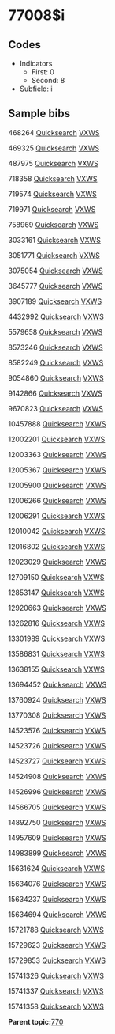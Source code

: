 # 77008$i

## Codes

-   Indicators
    -   First: 0
    -   Second: 8
-   Subfield: i

## Sample bibs

468264 [Quicksearch](https://search.library.yale.edu/catalog/468264) [VXWS](http://prodorbis.library.yale.edu:7014/vxws/GetHoldingsService?bibId=468264)

469325 [Quicksearch](https://search.library.yale.edu/catalog/469325) [VXWS](http://prodorbis.library.yale.edu:7014/vxws/GetHoldingsService?bibId=469325)

487975 [Quicksearch](https://search.library.yale.edu/catalog/487975) [VXWS](http://prodorbis.library.yale.edu:7014/vxws/GetHoldingsService?bibId=487975)

718358 [Quicksearch](https://search.library.yale.edu/catalog/718358) [VXWS](http://prodorbis.library.yale.edu:7014/vxws/GetHoldingsService?bibId=718358)

719574 [Quicksearch](https://search.library.yale.edu/catalog/719574) [VXWS](http://prodorbis.library.yale.edu:7014/vxws/GetHoldingsService?bibId=719574)

719971 [Quicksearch](https://search.library.yale.edu/catalog/719971) [VXWS](http://prodorbis.library.yale.edu:7014/vxws/GetHoldingsService?bibId=719971)

758969 [Quicksearch](https://search.library.yale.edu/catalog/758969) [VXWS](http://prodorbis.library.yale.edu:7014/vxws/GetHoldingsService?bibId=758969)

3033161 [Quicksearch](https://search.library.yale.edu/catalog/3033161) [VXWS](http://prodorbis.library.yale.edu:7014/vxws/GetHoldingsService?bibId=3033161)

3051771 [Quicksearch](https://search.library.yale.edu/catalog/3051771) [VXWS](http://prodorbis.library.yale.edu:7014/vxws/GetHoldingsService?bibId=3051771)

3075054 [Quicksearch](https://search.library.yale.edu/catalog/3075054) [VXWS](http://prodorbis.library.yale.edu:7014/vxws/GetHoldingsService?bibId=3075054)

3645777 [Quicksearch](https://search.library.yale.edu/catalog/3645777) [VXWS](http://prodorbis.library.yale.edu:7014/vxws/GetHoldingsService?bibId=3645777)

3907189 [Quicksearch](https://search.library.yale.edu/catalog/3907189) [VXWS](http://prodorbis.library.yale.edu:7014/vxws/GetHoldingsService?bibId=3907189)

4432992 [Quicksearch](https://search.library.yale.edu/catalog/4432992) [VXWS](http://prodorbis.library.yale.edu:7014/vxws/GetHoldingsService?bibId=4432992)

5579658 [Quicksearch](https://search.library.yale.edu/catalog/5579658) [VXWS](http://prodorbis.library.yale.edu:7014/vxws/GetHoldingsService?bibId=5579658)

8573246 [Quicksearch](https://search.library.yale.edu/catalog/8573246) [VXWS](http://prodorbis.library.yale.edu:7014/vxws/GetHoldingsService?bibId=8573246)

8582249 [Quicksearch](https://search.library.yale.edu/catalog/8582249) [VXWS](http://prodorbis.library.yale.edu:7014/vxws/GetHoldingsService?bibId=8582249)

9054860 [Quicksearch](https://search.library.yale.edu/catalog/9054860) [VXWS](http://prodorbis.library.yale.edu:7014/vxws/GetHoldingsService?bibId=9054860)

9142866 [Quicksearch](https://search.library.yale.edu/catalog/9142866) [VXWS](http://prodorbis.library.yale.edu:7014/vxws/GetHoldingsService?bibId=9142866)

9670823 [Quicksearch](https://search.library.yale.edu/catalog/9670823) [VXWS](http://prodorbis.library.yale.edu:7014/vxws/GetHoldingsService?bibId=9670823)

10457888 [Quicksearch](https://search.library.yale.edu/catalog/10457888) [VXWS](http://prodorbis.library.yale.edu:7014/vxws/GetHoldingsService?bibId=10457888)

12002201 [Quicksearch](https://search.library.yale.edu/catalog/12002201) [VXWS](http://prodorbis.library.yale.edu:7014/vxws/GetHoldingsService?bibId=12002201)

12003363 [Quicksearch](https://search.library.yale.edu/catalog/12003363) [VXWS](http://prodorbis.library.yale.edu:7014/vxws/GetHoldingsService?bibId=12003363)

12005367 [Quicksearch](https://search.library.yale.edu/catalog/12005367) [VXWS](http://prodorbis.library.yale.edu:7014/vxws/GetHoldingsService?bibId=12005367)

12005900 [Quicksearch](https://search.library.yale.edu/catalog/12005900) [VXWS](http://prodorbis.library.yale.edu:7014/vxws/GetHoldingsService?bibId=12005900)

12006266 [Quicksearch](https://search.library.yale.edu/catalog/12006266) [VXWS](http://prodorbis.library.yale.edu:7014/vxws/GetHoldingsService?bibId=12006266)

12006291 [Quicksearch](https://search.library.yale.edu/catalog/12006291) [VXWS](http://prodorbis.library.yale.edu:7014/vxws/GetHoldingsService?bibId=12006291)

12010042 [Quicksearch](https://search.library.yale.edu/catalog/12010042) [VXWS](http://prodorbis.library.yale.edu:7014/vxws/GetHoldingsService?bibId=12010042)

12016802 [Quicksearch](https://search.library.yale.edu/catalog/12016802) [VXWS](http://prodorbis.library.yale.edu:7014/vxws/GetHoldingsService?bibId=12016802)

12023029 [Quicksearch](https://search.library.yale.edu/catalog/12023029) [VXWS](http://prodorbis.library.yale.edu:7014/vxws/GetHoldingsService?bibId=12023029)

12709150 [Quicksearch](https://search.library.yale.edu/catalog/12709150) [VXWS](http://prodorbis.library.yale.edu:7014/vxws/GetHoldingsService?bibId=12709150)

12853147 [Quicksearch](https://search.library.yale.edu/catalog/12853147) [VXWS](http://prodorbis.library.yale.edu:7014/vxws/GetHoldingsService?bibId=12853147)

12920663 [Quicksearch](https://search.library.yale.edu/catalog/12920663) [VXWS](http://prodorbis.library.yale.edu:7014/vxws/GetHoldingsService?bibId=12920663)

13262816 [Quicksearch](https://search.library.yale.edu/catalog/13262816) [VXWS](http://prodorbis.library.yale.edu:7014/vxws/GetHoldingsService?bibId=13262816)

13301989 [Quicksearch](https://search.library.yale.edu/catalog/13301989) [VXWS](http://prodorbis.library.yale.edu:7014/vxws/GetHoldingsService?bibId=13301989)

13586831 [Quicksearch](https://search.library.yale.edu/catalog/13586831) [VXWS](http://prodorbis.library.yale.edu:7014/vxws/GetHoldingsService?bibId=13586831)

13638155 [Quicksearch](https://search.library.yale.edu/catalog/13638155) [VXWS](http://prodorbis.library.yale.edu:7014/vxws/GetHoldingsService?bibId=13638155)

13694452 [Quicksearch](https://search.library.yale.edu/catalog/13694452) [VXWS](http://prodorbis.library.yale.edu:7014/vxws/GetHoldingsService?bibId=13694452)

13760924 [Quicksearch](https://search.library.yale.edu/catalog/13760924) [VXWS](http://prodorbis.library.yale.edu:7014/vxws/GetHoldingsService?bibId=13760924)

13770308 [Quicksearch](https://search.library.yale.edu/catalog/13770308) [VXWS](http://prodorbis.library.yale.edu:7014/vxws/GetHoldingsService?bibId=13770308)

14523576 [Quicksearch](https://search.library.yale.edu/catalog/14523576) [VXWS](http://prodorbis.library.yale.edu:7014/vxws/GetHoldingsService?bibId=14523576)

14523726 [Quicksearch](https://search.library.yale.edu/catalog/14523726) [VXWS](http://prodorbis.library.yale.edu:7014/vxws/GetHoldingsService?bibId=14523726)

14523727 [Quicksearch](https://search.library.yale.edu/catalog/14523727) [VXWS](http://prodorbis.library.yale.edu:7014/vxws/GetHoldingsService?bibId=14523727)

14524908 [Quicksearch](https://search.library.yale.edu/catalog/14524908) [VXWS](http://prodorbis.library.yale.edu:7014/vxws/GetHoldingsService?bibId=14524908)

14526996 [Quicksearch](https://search.library.yale.edu/catalog/14526996) [VXWS](http://prodorbis.library.yale.edu:7014/vxws/GetHoldingsService?bibId=14526996)

14566705 [Quicksearch](https://search.library.yale.edu/catalog/14566705) [VXWS](http://prodorbis.library.yale.edu:7014/vxws/GetHoldingsService?bibId=14566705)

14892750 [Quicksearch](https://search.library.yale.edu/catalog/14892750) [VXWS](http://prodorbis.library.yale.edu:7014/vxws/GetHoldingsService?bibId=14892750)

14957609 [Quicksearch](https://search.library.yale.edu/catalog/14957609) [VXWS](http://prodorbis.library.yale.edu:7014/vxws/GetHoldingsService?bibId=14957609)

14983899 [Quicksearch](https://search.library.yale.edu/catalog/14983899) [VXWS](http://prodorbis.library.yale.edu:7014/vxws/GetHoldingsService?bibId=14983899)

15631624 [Quicksearch](https://search.library.yale.edu/catalog/15631624) [VXWS](http://prodorbis.library.yale.edu:7014/vxws/GetHoldingsService?bibId=15631624)

15634076 [Quicksearch](https://search.library.yale.edu/catalog/15634076) [VXWS](http://prodorbis.library.yale.edu:7014/vxws/GetHoldingsService?bibId=15634076)

15634237 [Quicksearch](https://search.library.yale.edu/catalog/15634237) [VXWS](http://prodorbis.library.yale.edu:7014/vxws/GetHoldingsService?bibId=15634237)

15634694 [Quicksearch](https://search.library.yale.edu/catalog/15634694) [VXWS](http://prodorbis.library.yale.edu:7014/vxws/GetHoldingsService?bibId=15634694)

15721788 [Quicksearch](https://search.library.yale.edu/catalog/15721788) [VXWS](http://prodorbis.library.yale.edu:7014/vxws/GetHoldingsService?bibId=15721788)

15729623 [Quicksearch](https://search.library.yale.edu/catalog/15729623) [VXWS](http://prodorbis.library.yale.edu:7014/vxws/GetHoldingsService?bibId=15729623)

15729853 [Quicksearch](https://search.library.yale.edu/catalog/15729853) [VXWS](http://prodorbis.library.yale.edu:7014/vxws/GetHoldingsService?bibId=15729853)

15741326 [Quicksearch](https://search.library.yale.edu/catalog/15741326) [VXWS](http://prodorbis.library.yale.edu:7014/vxws/GetHoldingsService?bibId=15741326)

15741337 [Quicksearch](https://search.library.yale.edu/catalog/15741337) [VXWS](http://prodorbis.library.yale.edu:7014/vxws/GetHoldingsService?bibId=15741337)

15741358 [Quicksearch](https://search.library.yale.edu/catalog/15741358) [VXWS](http://prodorbis.library.yale.edu:7014/vxws/GetHoldingsService?bibId=15741358)

**Parent topic:**[770](../../tags/770/770.md)

